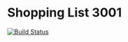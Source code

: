 # Shopping List 3001

[![Build Status](https://travis-ci.org/pqkallio/shopping-list-3001)](https://travis-ci.org/pqkallio/shopping-list-3001)

